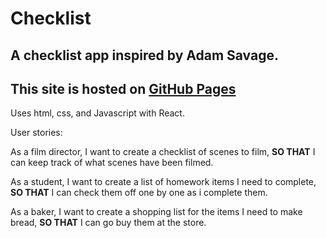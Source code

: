 # Checklist

## A checklist app inspired by Adam Savage. 
## This site is hosted on [GitHub Pages](https://andrewsymes.github.io/Checklist/)

Uses html, css, and Javascript with React.

User stories:

As a film director, I want to create a checklist of scenes to film, **SO THAT** I can keep track of what scenes have been filmed.

As a student, I want to create a list of homework items I need to complete, **SO THAT** I can check them off one by one as i complete them.

As a baker, I want to create a shopping list for the items I need to make bread, **SO THAT** I can go buy them at the store.
